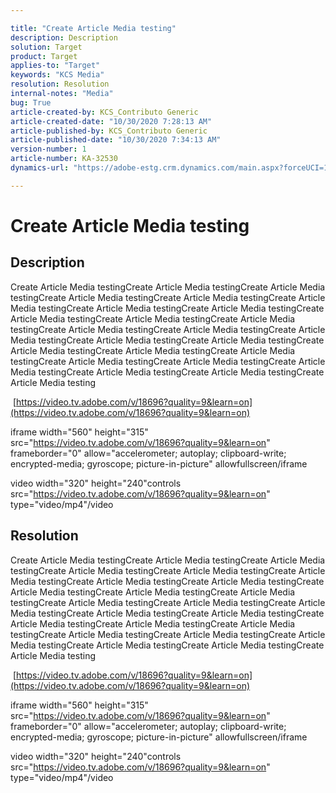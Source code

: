 ```yaml
---

title: "Create Article Media testing"  
description: Description  
solution: Target  
product: Target  
applies-to: "Target"  
keywords: "KCS Media"  
resolution: Resolution  
internal-notes: "Media"  
bug: True  
article-created-by: KCS_Contributo Generic  
article-created-date: "10/30/2020 7:28:13 AM"  
article-published-by: KCS_Contributo Generic  
article-published-date: "10/30/2020 7:34:13 AM"  
version-number: 1  
article-number: KA-32530  
dynamics-url: "https://adobe-estg.crm.dynamics.com/main.aspx?forceUCI=1&pagetype=entityrecord&etn=knowledgearticle&id=9848e471-811a-eb11-a814-000d3a35ed4e"

---
```


# Create Article Media testing

## Description

Create Article Media testingCreate Article Media testingCreate Article Media testingCreate Article Media testingCreate Article Media testingCreate Article Media testingCreate Article Media testingCreate Article Media testingCreate Article Media testingCreate Article Media testingCreate Article Media testingCreate Article Media testingCreate Article Media testingCreate Article Media testingCreate Article Media testingCreate Article Media testingCreate Article Media testingCreate Article Media testingCreate Article Media testingCreate Article Media testingCreate Article Media testingCreate Article Media testingCreate Article Media testingCreate Article Media testingCreate Article Media testing

 [https://video.tv.adobe.com/v/18696?quality=9&learn=on](https://video.tv.adobe.com/v/18696?quality=9&learn=on)

iframe width="560" height="315" src="https://video.tv.adobe.com/v/18696?quality=9&learn=on" frameborder="0" allow="accelerometer; autoplay; clipboard-write; encrypted-media; gyroscope; picture-in-picture" allowfullscreen/iframe

video width="320" height="240"controls src="https://video.tv.adobe.com/v/18696?quality=9&learn=on" type="video/mp4"/video

## Resolution

Create Article Media testingCreate Article Media testingCreate Article Media testingCreate Article Media testingCreate Article Media testingCreate Article Media testingCreate Article Media testingCreate Article Media testingCreate Article Media testingCreate Article Media testingCreate Article Media testingCreate Article Media testingCreate Article Media testingCreate Article Media testingCreate Article Media testingCreate Article Media testingCreate Article Media testingCreate Article Media testingCreate Article Media testingCreate Article Media testingCreate Article Media testingCreate Article Media testingCreate Article Media testingCreate Article Media testingCreate Article Media testing

 [https://video.tv.adobe.com/v/18696?quality=9&learn=on](https://video.tv.adobe.com/v/18696?quality=9&learn=on)

iframe width="560" height="315" src="https://video.tv.adobe.com/v/18696?quality=9&learn=on" frameborder="0" allow="accelerometer; autoplay; clipboard-write; encrypted-media; gyroscope; picture-in-picture" allowfullscreen/iframe

video width="320" height="240"controls src="https://video.tv.adobe.com/v/18696?quality=9&learn=on" type="video/mp4"/video
